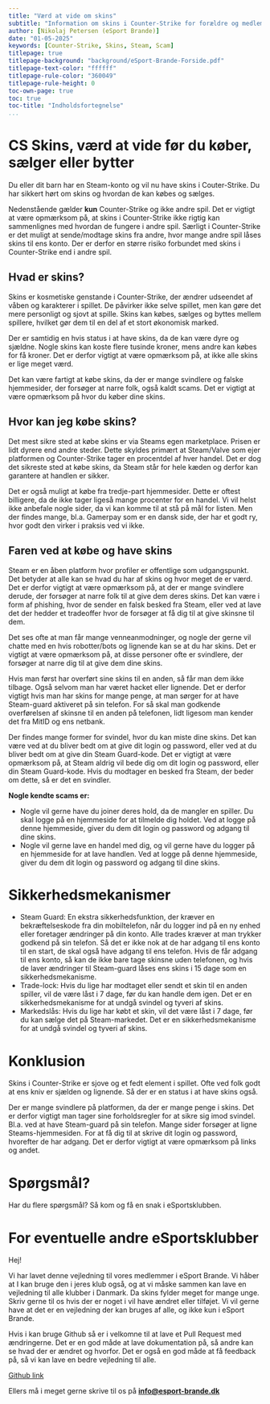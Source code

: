 ```yaml
---
title: "Værd at vide om skins"
subtitle: "Information om skins i Counter-Strike for forældre og medlemmer. Foranstaltninger og ting der er rart at vide noget om, inden man kaster sig ud i skins"
author: [Nikolaj Petersen (eSport Brande)]
date: "01-05-2025"
keywords: [Counter-Strike, Skins, Steam, Scam]
titlepage: true
titlepage-background: "background/eSport-Brande-Forside.pdf"
titlepage-text-color: "ffffff"
titlepage-rule-color: "360049"
titlepage-rule-height: 0
toc-own-page: true
toc: true
toc-title: "Indholdsfortegnelse"
...
```


# CS Skins, værd at vide før du køber, sælger eller bytter
Du eller dit barn har en Steam-konto og vil nu have skins i Couter-Strike. Du har sikkert hørt om skins og hvordan de kan købes og sælges.

Nedenstående gælder **kun** Counter-Strike og ikke andre spil. Det er vigtigt at være opmærksom på, at skins i Counter-Strike ikke rigtig kan sammenlignes med hvordan de fungere i andre spil. Særligt i Counter-Strike er det muligt at sende/modtage skins fra andre, hvor mange andre spil låses skins til ens konto. Der er derfor en større risiko forbundet med skins i Counter-Strike end i andre spil.

## Hvad er skins?
Skins er kosmetiske genstande i Counter-Strike, der ændrer udseendet af våben og karakterer i spillet. De påvirker ikke selve spillet, men kan gøre det mere personligt og sjovt at spille. Skins kan købes, sælges og byttes mellem spillere, hvilket gør dem til en del af et stort økonomisk marked.

Der er samtidig en hvis status i at have skins, da de kan være dyre og sjældne. Nogle skins kan koste flere tusinde kroner, mens andre kan købes for få kroner. Det er derfor vigtigt at være opmærksom på, at ikke alle skins er lige meget værd.

Det kan være fartigt at købe skins, da der er mange svindlere og falske hjemmesider, der forsøger at narre folk, også kaldt scams. Det er vigtigt at være opmærksom på hvor du køber dine skins.

## Hvor kan jeg købe skins?
Det mest sikre sted at købe skins er via Steams egen marketplace. Prisen er lidt dyrere end andre steder. Dette skyldes primært at Steam/Valve som ejer platformen og Counter-Strike tager en procentdel af hver handel. Det er dog det sikreste sted at købe skins, da Steam står for hele kæden og derfor kan garantere at handlen er sikker.

Det er også muligt at købe fra tredje-part hjemmesider. Dette er oftest billigere, da de ikke tager ligeså mange procenter for en handel. Vi vil helst ikke anbefale nogle sider, da vi kan komme til at stå på mål for listen. Men der findes mange, bl.a. Gamerpay som er en dansk side, der har et godt ry, hvor godt den virker i praksis ved vi ikke.

## Faren ved at købe og have skins
Steam er en åben platform hvor profiler er offentlige som udgangspunkt. Det betyder at alle kan se hvad du har af skins og hvor meget de er værd. Det er derfor vigtigt at være opmærksom på, at der er mange svindlere derude, der forsøger at narre folk til at give dem deres skins. Det kan være i form af phishing, hvor de sender en falsk besked fra Steam, eller ved at lave det der hedder et tradeoffer hvor de forsøger at få dig til at give skinsne til dem.

Det ses ofte at man får mange venneanmodninger, og nogle der gerne vil chatte med en hvis robotter/bots og lignende kan se at du har skins. Det er vigtigt at være opmærksom på, at disse personer ofte er svindlere, der forsøger at narre dig til at give dem dine skins.

Hvis man først har overført sine skins til en anden, så får man dem ikke tilbage. Også selvom man har været hacket eller lignende. Det er derfor vigtigt hvis man har skins for mange penge, at man sørger for at have Steam-guard aktiveret på sin telefon. For så skal man godkende overførelsen af skinsne til en anden på telefonen, lidt ligesom man kender det fra MitID og ens netbank.

Der findes mange former for svindel, hvor du kan miste dine skins. Det kan være ved at du bliver bedt om at give dit login og password, eller ved at du bliver bedt om at give din Steam Guard-kode. Det er vigtigt at være opmærksom på, at Steam aldrig vil bede dig om dit login og password, eller din Steam Guard-kode. Hvis du modtager en besked fra Steam, der beder om dette, så er det en svindler.

**Nogle kendte scams er:**
- Nogle vil gerne have du joiner deres hold, da de mangler en spiller. Du skal logge på en hjemmeside for at tilmelde dig holdet. Ved at logge på denne hjemmeside, giver du dem dit login og password og adgang til dine skins.
- Nogle vil gerne lave en handel med dig, og vil gerne have du logger på en hjemmeside for at lave handlen. Ved at logge på denne hjemmeside, giver du dem dit login og password og adgang til dine skins.

# Sikkerhedsmekanismer
- Steam Guard: En ekstra sikkerhedsfunktion, der kræver en bekræftelseskode fra din mobiltelefon, når du logger ind på en ny enhed eller foretager ændringer på din konto. Alle trades kræver at man trykker godkend på sin telefon. Så det er ikke nok at de har adgang til ens konto til en start, de skal også have adgang til ens telefon. Hvis de får adgang til ens konto, så kan de ikke bare tage skinsne uden telefonen, og hvis de laver ændringer til Steam-guard låses ens skins i 15 dage som en sikkerhedsmekanisme.
- Trade-lock: Hvis du lige har modtaget eller sendt et skin til en anden spiller, vil de være låst i 7 dage, før du kan handle dem igen. Det er en sikkerhedsmekanisme for at undgå svindel og tyveri af skins.
- Markedslås: Hvis du lige har købt et skin, vil det være låst i 7 dage, før du kan sælge det på Steam-markedet. Det er en sikkerhedsmekanisme for at undgå svindel og tyveri af skins.

# Konklusion
Skins i Counter-Strike er sjove og et fedt element i spillet. Ofte ved folk godt at ens kniv er sjælden og lignende. Så der er en status i at have skins også. 

Der er mange svindlere på platformen, da der er mange penge i skins. Det er derfor vigtigt man tager sine forholdsregler for at sikre sig imod svindel. Bl.a. ved at have Steam-guard på sin telefon. Mange sider forsøger at ligne Steams-hjemmesiden. For at få dig til at skrive dit login og password, hvorefter de har adgang. Det er derfor vigtigt at være opmærksom på links og andet.

# Spørgsmål?
Har du flere spørgsmål? Så kom og få en snak i eSportsklubben. 

# For eventuelle andre eSportsklubber
Hej!

Vi har lavet denne vejledning til vores medlemmer i eSport Brande. Vi håber at I kan bruge den i jeres klub også, og at vi måske sammen kan lave en vejledning til alle klubber i Danmark. Da skins fylder meget for mange unge. Skriv gerne til os hvis der er noget i vil have ændret eller tilføjet. Vi vil gerne have at det er en vejledning der kan bruges af alle, og ikke kun i eSport Brande.

Hvis i kan bruge Github så er i velkomne til at lave et Pull Request med ændringerne. Det er en god måde at lave dokumentation på, så andre kan se hvad der er ændret og hvorfor. Det er også en god måde at få feedback på, så vi kan lave en bedre vejledning til alle.

[Github link](https://github.com/eSportBrande/docs)

Ellers må i meget gerne skrive til os på **info@esport-brande.dk**